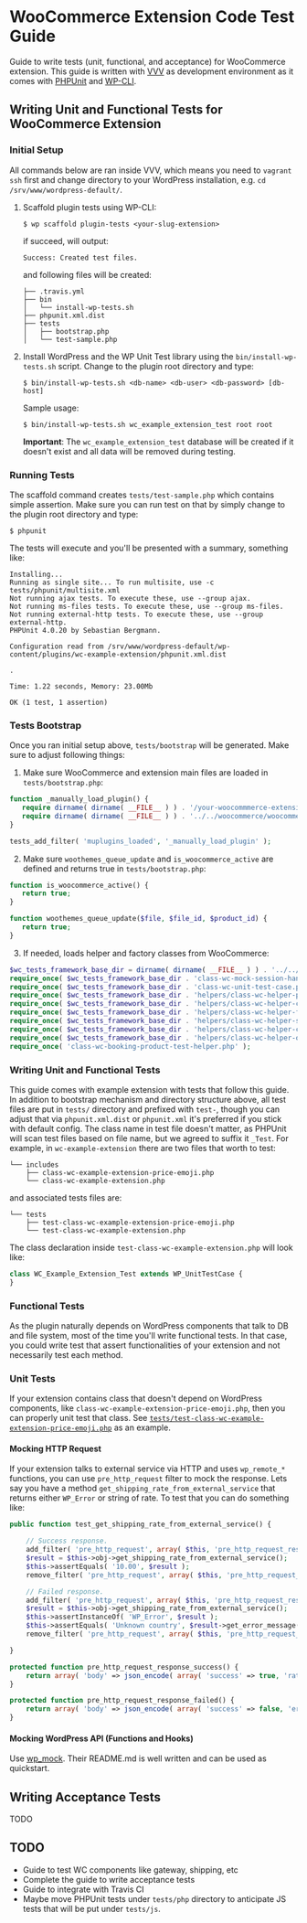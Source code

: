 WooCommerce Extension Code Test Guide
=====================================

Guide to write tests (unit, functional, and acceptance) for WooCommerce extension.
This guide is written with [VVV](https://github.com/Varying-Vagrant-Vagrants/VVV)
as development environment as it comes with [PHPUnit](http://phpunit.de/) and
[WP-CLI](http://wp-cli.org/).

## Writing Unit and Functional Tests for WooCommerce Extension

### Initial Setup

All commands below are ran inside VVV, which means you need to `vagrant ssh` first
and change directory to your WordPress installation, e.g. `cd /srv/www/wordpress-default/`.

1. Scaffold plugin tests using WP-CLI:

   ```
   $ wp scaffold plugin-tests <your-slug-extension>
   ````

   if succeed, will output:

   ```
   Success: Created test files.
   ```

   and following files will be created:

   ```
   ├── .travis.yml
   ├── bin
   │   └── install-wp-tests.sh
   ├── phpunit.xml.dist
   ├── tests
   │   ├── bootstrap.php
   │   └── test-sample.php
   ```

2. Install WordPress and the WP Unit Test library using the `bin/install-wp-tests.sh`
   script. Change to the plugin root directory and type:

   ```
   $ bin/install-wp-tests.sh <db-name> <db-user> <db-password> [db-host]
   ```

   Sample usage:

   ```
   $ bin/install-wp-tests.sh wc_example_extension_test root root
   ```

   **Important**: The `wc_example_extension_test` database will be created if it
   doesn't exist and all data will be removed during testing.

### Running Tests

The scaffold command creates `tests/test-sample.php` which contains simple
assertion. Make sure you can run test on that by simply change to the plugin
root directory and type:


```
$ phpunit
```

The tests will execute and you'll be presented with a summary, something like:

```
Installing...
Running as single site... To run multisite, use -c tests/phpunit/multisite.xml
Not running ajax tests. To execute these, use --group ajax.
Not running ms-files tests. To execute these, use --group ms-files.
Not running external-http tests. To execute these, use --group external-http.
PHPUnit 4.0.20 by Sebastian Bergmann.

Configuration read from /srv/www/wordpress-default/wp-content/plugins/wc-example-extension/phpunit.xml.dist

.

Time: 1.22 seconds, Memory: 23.00Mb

OK (1 test, 1 assertion)
```

### Tests Bootstrap

Once you ran initial setup above, `tests/bootstrap` will be generated. Make sure
to adjust following things:

1. Make sure WooCommerce and extension main files are loaded in `tests/bootstrap.php`:

  ~~~php
  function _manually_load_plugin() {
     require dirname( dirname( __FILE__ ) ) . '/your-woocommmerce-extension.php';
     require dirname( dirname( __FILE__ ) ) . '../../woocommerce/woocommerce.php';
  }

  tests_add_filter( 'muplugins_loaded', '_manually_load_plugin' );
  ~~~

2. Make sure `woothemes_queue_update` and `is_woocommerce_active` are defined and
  returns true in `tests/bootstrap.php`:

  ~~~php
  function is_woocommerce_active() {
     return true;
  }

  function woothemes_queue_update($file, $file_id, $product_id) {
     return true;
  }
  ~~~

3. If needed, loads helper and factory classes from WooCommerce:

  ~~~php
  $wc_tests_framework_base_dir = dirname( dirname( __FILE__ ) ) . '../../woocommerce/tests/framework/';
  require_once( $wc_tests_framework_base_dir . 'class-wc-mock-session-handler.php' );
  require_once( $wc_tests_framework_base_dir . 'class-wc-unit-test-case.php' );
  require_once( $wc_tests_framework_base_dir . 'helpers/class-wc-helper-product.php'  );
  require_once( $wc_tests_framework_base_dir . 'helpers/class-wc-helper-coupon.php'  );
  require_once( $wc_tests_framework_base_dir . 'helpers/class-wc-helper-fee.php'  );
  require_once( $wc_tests_framework_base_dir . 'helpers/class-wc-helper-shipping.php'  );
  require_once( $wc_tests_framework_base_dir . 'helpers/class-wc-helper-customer.php'  );
  require_once( $wc_tests_framework_base_dir . 'helpers/class-wc-helper-order.php'  );
  require_once( 'class-wc-booking-product-test-helper.php' );
  ~~~


### Writing Unit and Functional Tests

This guide comes with example extension with tests that follow this guide. In addition
to bootstrap mechanism and directory structure above, all test files are put
in `tests/` directory and prefixed with `test-`, though you can adjust that via
`phpunit.xml.dist` or `phpunit.xml` it's preferred if you stick with default
config. The class name in test file doesn't matter, as PHPUnit will scan test files
based on file name, but we agreed to suffix it `_Test`. For example, in `wc-example-extension`
there are two files that worth to test:

```
└── includes
    ├── class-wc-example-extension-price-emoji.php
    └── class-wc-example-extension.php
```

and associated tests files are:

```
└── tests
    ├── test-class-wc-example-extension-price-emoji.php
    └── test-class-wc-example-extension.php
```

The class declaration inside `test-class-wc-example-extension.php` will look like:

~~~php
class WC_Example_Extension_Test extends WP_UnitTestCase {
}
~~~

### Functional Tests

As the plugin naturally depends on WordPress components that talk to DB and file
system, most of the time you'll write functional tests. In that case, you could
write test that assert functionalities of your extension and not necessarily
test each method.

### Unit Tests

If your extension contains class that doesn't depend on WordPress components, like
`class-wc-example-extension-price-emoji.php`, then you can properly unit test that
class. See [`tests/test-class-wc-example-extension-price-emoji.php`](tests/test-class-wc-example-extension-price-emoji.php)
as an example.

#### Mocking HTTP Request

If your extension talks to external service via HTTP and uses `wp_remote_*` functions,
you can use `pre_http_request` filter to mock the response. Lets say you have a method
`get_shipping_rate_from_external_service` that returns either `WP_Error` or string of rate.
To test that you can do something like:

~~~php
public function test_get_shipping_rate_from_external_service() {

    // Success response.
    add_filter( 'pre_http_request', array( $this, 'pre_http_request_response_success' ) );
    $result = $this->obj->get_shipping_rate_from_external_service();
    $this->assertEquals( '10.00', $result );
    remove_filter( 'pre_http_request', array( $this, 'pre_http_request_response_success' ) );

    // Failed response.
    add_filter( 'pre_http_request', array( $this, 'pre_http_request_response_failed' ) );
    $result = $this->obj->get_shipping_rate_from_external_service();
    $this->assertInstanceOf( 'WP_Error', $result );
    $this->assertEquals( 'Unknown country', $result->get_error_message() );
    remove_filter( 'pre_http_request', array( $this, 'pre_http_request_response_failed' ) );

}

protected function pre_http_request_response_success() {
    return array( 'body' => json_encode( array( 'success' => true, 'rate' => '10.00' ) ) );
}

protected function pre_http_request_response_failed() {
    return array( 'body' => json_encode( array( 'success' => false, 'error_message' => 'Unknown country' ) ) );
}
~~~

#### Mocking WordPress API (Functions and Hooks)

Use [wp_mock](https://github.com/10up/wp_mock). Their README.md is well written
and can be used as quickstart.


## Writing Acceptance Tests

TODO

## TODO

* Guide to test WC components like gateway, shipping, etc
* Complete the guide to write acceptance tests
* Guide to integrate with Travis CI
* Maybe move PHPUnit tests under `tests/php` directory to anticipate JS tests
  that will be put under `tests/js`.
